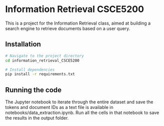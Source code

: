 # Information Retrieval CSCE5200
This is a project for the Information Retrieval class, aimed at building a search engine to retrieve documents based on a user query.

## Installation
```bash
# Navigate to the project directory
cd information_retrieval_CSCE5200

# Install dependencies
pip install -r requirements.txt
```

## Running the code
The Jupyter notebook to iterate through the entire dataset and save the tokens and document IDs as a text file is available in notebooks/data_extraction.ipynb. Run all the cells in that notebook to save the results in the output folder.